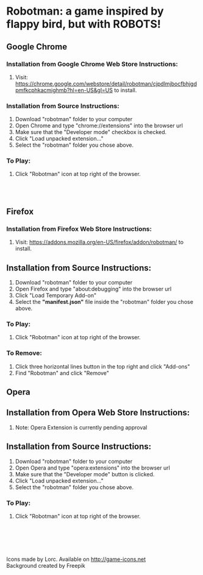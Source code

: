 # Robotman: a game inspired by flappy bird, but with ROBOTS!

## Google Chrome

### Installation from Google Chrome Web Store Instructions:
1.  Visit: https://chrome.google.com/webstore/detail/robotman/cjpdlmjbocfbhjgdpmfkcphkacmighmb?hl=en-US&gl=US to install.

### Installation from Source Instructions:
1. Download "robotman" folder to your computer
2. Open Chrome and type "chrome://extensions" into the browser url
3. Make sure that the "Developer mode" checkbox is checked.
4. Click "Load unpacked extension..."
5. Select the "robotman" folder you chose above.

### To Play:
1.  Click "Robotman" icon at top right of the browser.

<br>
<br>

## Firefox

### Installation from Firefox Web Store Instructions:
1.  Visit: https://addons.mozilla.org/en-US/firefox/addon/robotman/ to install.

## Installation from Source Instructions:
1. Download "robotman" folder to your computer
2. Open Firefox and type "about:debugging" into the browser url
3. Click "Load Temporary Add-on"
4. Select the <b>"manifest.json"</b> file inside the "robotman" folder you chose above.

### To Play:
1.  Click "Robotman" icon at top right of the browser.

### To Remove:
1.  Click three horizontal lines button in the top right and click "Add-ons"
2.  Find "Robotman" and click "Remove"

## Opera

## Installation from Opera Web Store Instructions:
1.  Note:  Opera Extension is currently pending approval

## Installation from Source Instructions:
1. Download "robotman" folder to your computer
2. Open Opera and type "opera:extensions" into the browser url
3. Make sure that the "Developer mode" button is clicked.
4. Click "Load unpacked extension..."
5. Select the "robotman" folder you chose above.

### To Play:
1.  Click "Robotman" icon at top right of the browser.

<br>
<br>



<br>
<br>

Icons made by Lorc. Available on http://game-icons.net
<br>
Background created by Freepik
